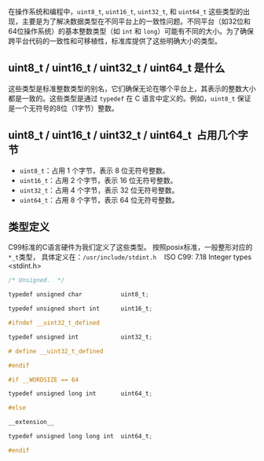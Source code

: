 在操作系统和编程中，`uint8_t`, `uint16_t`, `uint32_t`, 和 `uint64_t` 这些类型的出现，主要是为了解决数据类型在不同平台上的一致性问题。不同平台（如32位和64位操作系统）的基本整数类型（如 `int` 和 `long`）可能有不同的大小。为了确保跨平台代码的一致性和可移植性，标准库提供了这些明确大小的类型。

## uint8_t / uint16_t / uint32_t / uint64_t 是什么

这些类型是标准整数类型的别名，它们确保无论在哪个平台上，其表示的整数大小都是一致的。这些类型是通过 `typedef` 在 C 语言中定义的。例如，`uint8_t` 保证是一个无符号的8位（1字节）整数。

## uint8_t / uint16_t / uint32_t / uint64_t  占用几个字节

- `uint8_t`：占用 1 个字节，表示 8 位无符号整数。
- `uint16_t`：占用 2 个字节，表示 16 位无符号整数。
- `uint32_t`：占用 4 个字节，表示 32 位无符号整数。
- `uint64_t`：占用 8 个字节，表示 64 位无符号整数。

## 类型定义

C99标准的C语言硬件为我们定义了这些类型。 按照posix标准，一般整形对应的`*_t`类型，
具体定义在：`/usr/include/stdint.h`    ISO C99: 7.18 Integer types <stdint.h>
```c
/* Unsigned.  */  

typedef unsigned char           uint8_t;  

typedef unsigned short int      uint16_t;  

#ifndef __uint32_t_defined  

typedef unsigned int            uint32_t;  

# define __uint32_t_defined  

#endif  

#if __WORDSIZE == 64  

typedef unsigned long int       uint64_t;  

#else  

__extension__  

typedef unsigned long long int  uint64_t;  

#endif
```